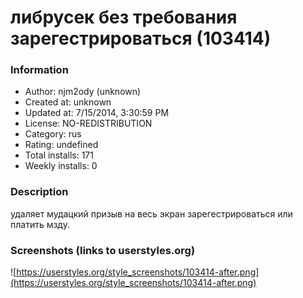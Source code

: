 # либрусек без требования зарегестрироваться (103414)

### Information
- Author: njm2ody (unknown)
- Created at: unknown
- Updated at: 7/15/2014, 3:30:59 PM
- License: NO-REDISTRIBUTION
- Category: rus
- Rating: undefined
- Total installs: 171
- Weekly installs: 0


### Description
удаляет мудацкий призыв на весь  экран зарегестрироваться или платить мзду.


### Screenshots (links to userstyles.org)
![https://userstyles.org/style_screenshots/103414-after.png](https://userstyles.org/style_screenshots/103414-after.png)


